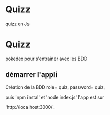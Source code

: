 # Quizz
quizz en Js

# Quizz

pokedex pour s'entrainer avec les BDD

## démarrer l'appli

Création de la BDD role= quiz, password= quiz,

puis 'npm instal' et 'node index.js' l'app est sur

'http://localhost:3000/'.